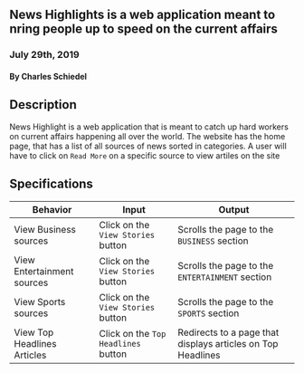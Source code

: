 ## News Highlights is a web application meant to nring people up to speed on the current affairs

### July 29th, 2019
#### By Charles Schiedel

## Description
News Highlight is a web application that is meant to catch up hard workers on current affairs happening all over the world.
The website has the home page, that has a list of all sources of news sorted in categories.
A user will have to click on `Read More` on a specific source to view artiles on the site

## Specifications
| Behavior            | Input                         | Output                        | 
| ------------------- | ----------------------------- | ----------------------------- |
| View Business sources | Click on the `View Stories` button | Scrolls the page to the `BUSINESS` section |
| View Entertainment sources | Click on the `View Stories` button | Scrolls the page to the `ENTERTAINMENT` section |
| View Sports sources | Click on the `View Stories` button | Scrolls the page to the `SPORTS` section |
| View Top Headlines Articles | Click on the `Top Headlines` button | Redirects to a page that displays articles on Top Headlines |

